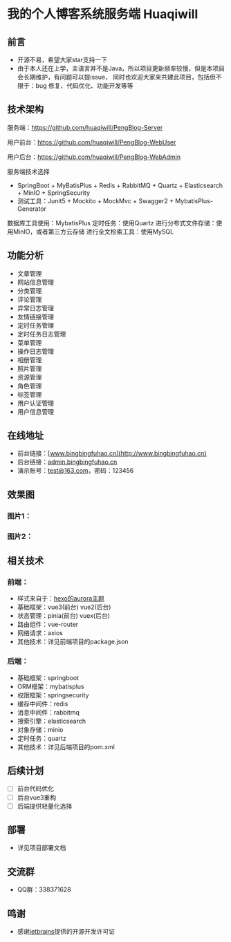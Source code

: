 # 我的个人博客系统服务端 Huaqiwill

## 前言

- 开源不易，希望大家star支持一下
- 由于本人还在上学，主语言并不是Java，所以项目更新频率较慢，但是本项目会长期维护，有问题可以提issue，
  同时也欢迎大家来共建此项目，包括但不限于：bug 修复、代码优化、功能开发等等

## 技术架构

服务端：https://github.com/huaqiwill/PengBlog-Server

用户前台：https://github.com/huaqiwill/PengBlog-WebUser

用户后台：https://github.com/huaqiwill/PengBlog-WebAdmin

服务端技术选择

* SpringBoot + MyBatisPlus + Redis + RabbitMQ + Quartz + Elasticsearch + MinIO + SpringSecurity
* 测试工具：Junit5 + Mockito + MockMvc + Swagger2 + MybatisPlus-Generator

数据库工具使用：MybatisPlus
定时任务：使用Quartz
进行分布式文件存储：使用MinIO，或者第三方云存储
进行全文检索工具：使用MySQL

## 功能分析

* 文章管理
* 网站信息管理
* 分类管理
* 评论管理
* 异常日志管理
* 友情链接管理
* 定时任务管理
* 定时任务日志管理
* 菜单管理
* 操作日志管理
* 相册管理
* 照片管理
* 资源管理
* 角色管理
* 标签管理
* 用户认证管理
* 用户信息管理

## 在线地址

- 前台链接：[www.bingbingfuhao.cn](http://www.bingbingfuhao.cn)
- 后台链接：[admin.bingbingfuhao.cn](http://admin.bingbingfuhao.cn)
- 演示账号：test@163.com，密码：123456

## 效果图

### 图片1：

### 图片2：

## 相关技术

### 前端：

- 样式来自于：[hexo的aurora主题](https://github.com/auroral-ui/hexo-theme-aurora)
- 基础框架：vue3(前台) vue2(后台)
- 状态管理：pinia(前台) vuex(后台)
- 路由组件：vue-router
- 网络请求：axios
- 其他技术：详见前端项目的package.json

### 后端：

- 基础框架：springboot
- ORM框架：mybatisplus
- 权限框架：springsecurity
- 缓存中间件：redis
- 消息中间件：rabbitmq
- 搜索引擎：elasticsearch
- 对象存储：minio
- 定时任务：quartz
- 其他技术：详见后端项目的pom.xml

## 后续计划

- [ ] 前台代码优化
- [ ] 后台vue3重构
- [ ] 后端提供轻量化选择

## 部署

- 详见项目部署文档

## 交流群

- QQ群：338371628

## 鸣谢

- 感谢[jetbrains](https://www.jetbrains.com/)提供的开源开发许可证
